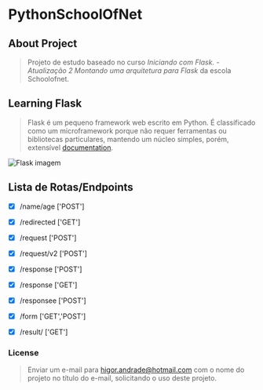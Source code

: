 # PythonSchoolOfNet

## About Project
> Projeto de estudo baseado no curso *Iniciando com Flask. - Atualização 2 Montando uma arquitetura para Flask* da escola Schoolofnet.

## Learning Flask
>Flask é um pequeno framework web escrito em Python. É classificado como um microframework porque não requer ferramentas ou bibliotecas particulares, mantendo um núcleo simples, porém, extensível [documentation](https://flask.palletsprojects.com/en/2.1.x/).

![Flask imagem](https://www.google.com/url?sa=i&url=https%3A%2F%2Fdev.to%2Flucianopereira86%2Fpython-flask-part-4-remote-database-14df&psig=AOvVaw0NHjV7_fUK4frsXgkBAPy4&ust=1649213338614000&source=images&cd=vfe&ved=0CAoQjRxqFwoTCNjU7cr0-_YCFQAAAAAdAAAAABAM)

## Lista de Rotas/Endpoints

- [x] /name/age   ['POST']
- [x] /redirected ['GET']
- [x] /request    ['POST']
- [x] /request/v2 ['POST']
- [x] /response   ['POST']
- [x] /response   ['GET']
- [x] /responsee  ['POST']
- [x] /form       ['GET','POST']
- [x] /result/<name> ['GET']


### License
>Enviar um e-mail para higor.andrade@hotmail.com com o nome do projeto no título 
do e-mail, solicitando o uso deste projeto.